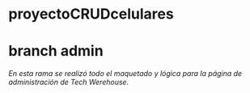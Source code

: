 # proyectoCRUDcelulares

# branch admin

*En esta rama se realizó todo el maquetado y lógica para la página de administración de Tech Werehouse.*
